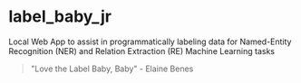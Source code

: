 # label_baby_jr

Local Web App to assist in programmatically labeling data for Named-Entity Recognition (NER) and Relation Extraction (RE) Machine Learning tasks

> "Love the Label Baby, Baby" - Elaine Benes
